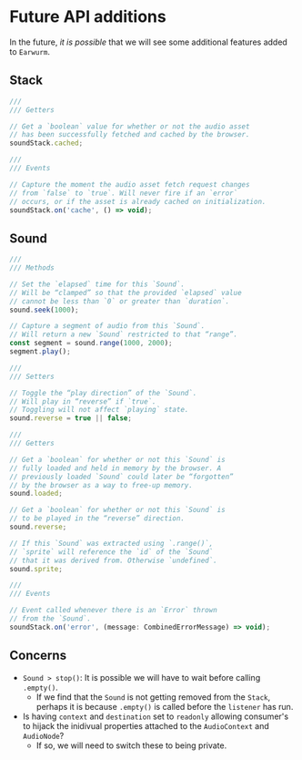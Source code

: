 # Future API additions

In the future, _it is possible_ that we will see some additional features added to `Earwurm`.

## Stack

```ts
///
/// Getters

// Get a `boolean` value for whether or not the audio asset
// has been successfully fetched and cached by the browser.
soundStack.cached;

///
/// Events

// Capture the moment the audio asset fetch request changes
// from `false` to `true`. Will never fire if an `error`
// occurs, or if the asset is already cached on initialization.
soundStack.on('cache', () => void);
```

## Sound

```ts
///
/// Methods

// Set the `elapsed` time for this `Sound`.
// Will be “clamped” so that the provided `elapsed` value
// cannot be less than `0` or greater than `duration`.
sound.seek(1000);

// Capture a segment of audio from this `Sound`.
// Will return a new `Sound` restricted to that “range”.
const segment = sound.range(1000, 2000);
segment.play();

///
/// Setters

// Toggle the “play direction” of the `Sound`.
// Will play in “reverse” if `true`.
// Toggling will not affect `playing` state.
sound.reverse = true || false;

///
/// Getters

// Get a `boolean` for whether or not this `Sound` is
// fully loaded and held in memory by the browser. A
// previously loaded `Sound` could later be “forgotten”
// by the browser as a way to free-up memory.
sound.loaded;

// Get a `boolean` for whether or not this `Sound` is
// to be played in the “reverse” direction.
sound.reverse;

// If this `Sound` was extracted using `.range()`,
// `sprite` will reference the `id` of the `Sound`
// that it was derived from. Otherwise `undefined`.
sound.sprite;

///
/// Events

// Event called whenever there is an `Error` thrown
// from the `Sound`.
soundStack.on('error', (message: CombinedErrorMessage) => void);
```

## Concerns

- `Sound > stop()`: It is possible we will have to wait before calling `.empty()`.
  - If we find that the `Sound` is not getting removed from the `Stack`, perhaps it is because `.empty()` is called before the `listener` has run.
- Is having `context` and `destination` set to `readonly` allowing consumer's to hijack the inidivual properties attached to the `AudioContext` and `AudioNode`?
  - If so, we will need to switch these to being private.

